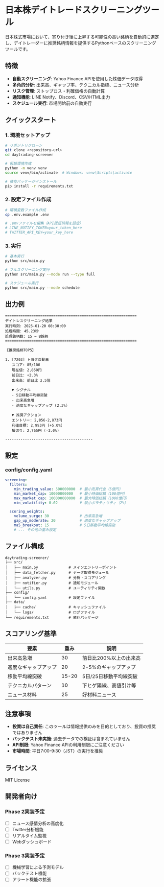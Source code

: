 # 日本株デイトレードスクリーニングツール

日本株式市場において、寄り付き後に上昇する可能性の高い銘柄を自動的に選定し、デイトレーダーに推奨銘柄情報を提供するPythonベースのスクリーニングツールです。

## 特徴

- **自動スクリーニング**: Yahoo Finance APIを使用した株価データ取得
- **多角的分析**: 出来高、ギャップ率、テクニカル指標、ニュース分析
- **リスク管理**: ストップロス・利確価格の自動計算
- **通知機能**: LINE Notify、Discord、CSV/HTML出力
- **スケジュール実行**: 市場開始前の自動実行

## クイックスタート

### 1. 環境セットアップ

```bash
# リポジトリクローン
git clone <repository-url>
cd daytrading-screener

# 仮想環境作成
python -m venv venv
source venv/bin/activate  # Windows: venv\Scripts\activate

# 依存パッケージインストール
pip install -r requirements.txt
```

### 2. 設定ファイル作成

```bash
# 環境変数ファイル作成
cp .env.example .env

# .envファイルを編集（API認証情報を設定）
# LINE_NOTIFY_TOKEN=your_token_here
# TWITTER_API_KEY=your_key_here
```

### 3. 実行

```bash
# 基本実行
python src/main.py

# フルスクリーニング実行
python src/main.py --mode run --type full

# スケジュール実行
python src/main.py --mode schedule
```

## 出力例

```
============================================================
デイトレスクリーニング結果
実行時刻: 2025-01-20 08:30:00
処理時間: 45.23秒
処理銘柄数: 15 → 8銘柄
============================================================

【推奨銘柄TOP5】

1. [7203] トヨタ自動車
   スコア: 85/100
   現在値: 2,850円
   前日比: +2.3%
   出来高: 前日比 2.5倍

   ▼ シグナル
   - 5日移動平均線突破
   - 出来高急増
   - 適度なギャップアップ (2.3%)

   ▼ 推奨アクション
   エントリー: 2,856-2,873円
   利確目標: 2,993円 (+5.0%)
   損切り: 2,765円 (-3.0%)

----------------------------------------
```

## 設定

### config/config.yaml

```yaml
screening:
  filters:
    min_trading_value: 500000000  # 最小売買代金（5億円）
    min_market_cap: 10000000000   # 最小時価総額（100億円）
    max_market_cap: 100000000000  # 最大時価総額（1000億円）
    min_volatility: 0.02          # 最小ボラティリティ（2%）

  scoring_weights:
    volume_surge: 30              # 出来高急増
    gap_up_moderate: 20           # 適度なギャップアップ
    ma5_breakout: 15              # 5日移動平均線突破
    # ... その他の重み設定
```

## ファイル構成

```
daytrading-screener/
├── src/
│   ├── main.py              # メインエントリーポイント
│   ├── data_fetcher.py      # データ取得モジュール
│   ├── analyzer.py          # 分析・スコアリング
│   ├── notifier.py          # 通知モジュール
│   └── utils.py             # ユーティリティ関数
├── config/
│   └── config.yaml          # 設定ファイル
├── data/
│   ├── cache/               # キャッシュファイル
│   └── logs/                # ログファイル
└── requirements.txt         # 依存パッケージ
```

## スコアリング基準

| 要素 | 重み | 説明 |
|------|------|------|
| 出来高急増 | 30 | 前日比200%以上の出来高 |
| 適度なギャップアップ | 20 | 2-5%のギャップアップ |
| 移動平均線突破 | 15-20 | 5日/25日移動平均線突破 |
| テクニカルパターン | 10 | 下ヒゲ陽線、高値引け等 |
| ニュース材料 | 25 | 好材料ニュース |

## 注意事項

- **投資は自己責任**: このツールは情報提供のみを目的としており、投資の推奨ではありません
- **バックテスト未実施**: 過去データでの検証は含まれていません
- **API制限**: Yahoo Finance APIの利用制限にご注意ください
- **市場時間**: 平日7:00-9:30（JST）の実行を推奨

## ライセンス

MIT License

## 開発者向け

### Phase 2実装予定

- [ ] ニュース感情分析の高度化
- [ ] Twitter分析機能
- [ ] リアルタイム監視
- [ ] Webダッシュボード

### Phase 3実装予定

- [ ] 機械学習による予測モデル
- [ ] バックテスト機能
- [ ] アラート機能の拡張